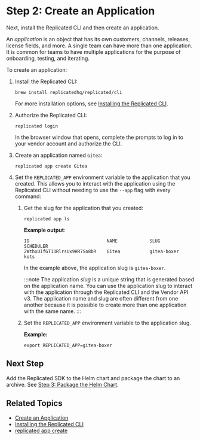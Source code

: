 # Step 2: Create an Application

Next, install the Replicated CLI and then create an application.

An _application_ is an object that has its own customers, channels, releases, license fields, and more. A single team can have more than one application. It is common for teams to have multiple applications for the purpose of onboarding, testing, and iterating.

To create an application:

1. Install the Replicated CLI:

   ```
   brew install replicatedhq/replicated/cli
   ```
   For more installation options, see [Installing the Replicated CLI](/reference/replicated-cli-installing).

1. Authorize the Replicated CLI:

   ```
   replicated login
   ```
   In the browser window that opens, complete the prompts to log in to your vendor account and authorize the CLI.

1. Create an application named `Gitea`:

   ```
   replicated app create Gitea
   ```

1. Set the `REPLICATED_APP` environment variable to the application that you created. This allows you to interact with the application using the Replicated CLI without needing to use the `--app` flag with every command:

   1. Get the slug for the application that you created:

      ```
      replicated app ls
      ```
      **Example output**:
      ```
      ID                             NAME            SLUG            SCHEDULER
      2WthxUIfGT13RlrsUx9HR7So8bR    Gitea           gitea-boxer     kots
      ```
      In the example above, the application slug is `gitea-boxer`.

      :::note
      The application _slug_ is a unique string that is generated based on the application name. You can use the application slug to interact with the application through the Replicated CLI and the Vendor API v3. The application name and slug are often different from one another because it is possible to create more than one application with the same name.
      :::

   1. Set the `REPLICATED_APP` environment variable to the application slug.

      **Example:**

      ```
      export REPLICATED_APP=gitea-boxer
      ```

## Next Step

Add the Replicated SDK to the Helm chart and package the chart to an archive. See [Step 3: Package the Helm Chart](tutorial-kots-helm-package-chart).

## Related Topics

* [Create an Application](/vendor/vendor-portal-manage-app#create-an-application)
* [Installing the Replicated CLI](/reference/replicated-cli-installing)
* [replicated app create](/reference/replicated-cli-app-create)
